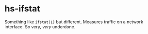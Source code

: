 # hs-ifstat

Something like `ifstat(1)` but different.  Measures traffic on a network interface.  So very, *very* underdone.
